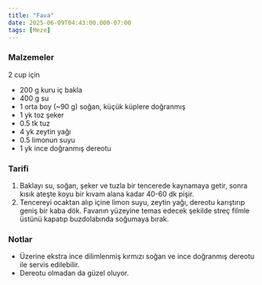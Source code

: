 ```yaml
---
title: "Fava"
date: 2025-06-09T04:43:00.000-07:00
tags: [Meze]
---
```


### Malzemeler

2 cup için

- 200 g kuru iç bakla
- 400 g su
- 1 orta boy (~90 g) soğan, küçük küplere doğranmış
- 1 yk toz şeker
- 0.5 tk tuz
- 4 yk zeytin yağı
- 0.5 limonun suyu
- 1 yk ince doğranmış dereotu

### Tarifi

1.  Baklayı su, soğan, şeker ve tuzla bir tencerede kaynamaya getir, sonra kısık ateşte koyu bir kıvam alana kadar 40-60 dk pişir.
2.  Tencereyi ocaktan alıp içine limon suyu, zeytin yağı, dereotu karıştırıp geniş bir kaba dök. Favanın yüzeyine temas edecek şekilde streç filmle üstünü kapatıp buzdolabında soğumaya bırak.

### Notlar

- Üzerine ekstra ince dilimlenmiş kırmızı soğan ve ince doğranmış dereotu ile servis edilebilir.
- Dereotu olmadan da güzel oluyor.
